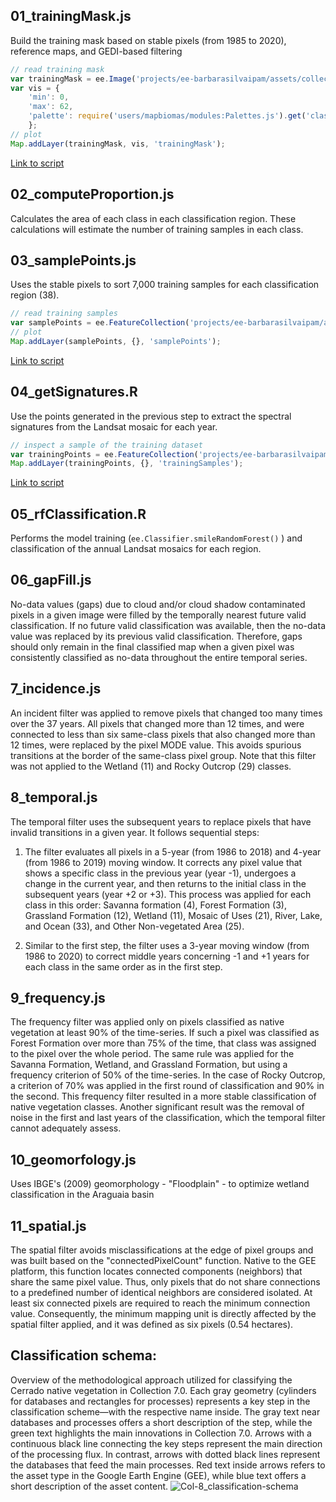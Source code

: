 ## 01_trainingMask.js
Build the training mask based on stable pixels (from 1985 to 2020), reference maps, and GEDI-based filtering 
```javascript
// read training mask
var trainingMask = ee.Image('projects/ee-barbarasilvaipam/assets/collection8/masks/cerrado_stablePixels_1985_2021_v2');
var vis = {
    'min': 0,
    'max': 62,
    'palette': require('users/mapbiomas/modules:Palettes.js').get('classification7')
    };
// plot 
Map.addLayer(trainingMask, vis, 'trainingMask'); 
```
[Link to script](https://code.earthengine.google.com/2fe1a3f5958c0f22901e5541a1fd6429)

## 02_computeProportion.js
Calculates the area of each class in each classification region. These calculations will estimate the number of training samples in each class. 

## 03_samplePoints.js
Uses the stable pixels to sort 7,000 training samples for each classification region (38). 
```javascript
// read training samples
var samplePoints = ee.FeatureCollection('projects/ee-barbarasilvaipam/assets/collection8/sample/points/samplePoints_v2');
// plot
Map.addLayer(samplePoints, {}, 'samplePoints');
```
[Link to script](https://code.earthengine.google.com/4c949df27bf33031a0e5af7f85e1224d)

## 04_getSignatures.R
Use the points generated in the previous step to extract the spectral signatures from the Landsat mosaic for each year. 
```javascript
// inspect a sample of the training dataset 
var trainingPoints = ee.FeatureCollection('projects/ee-barbarasilvaipam/assets/collection8/training/v3/train_col8_reg10_1985_v3');
Map.addLayer(trainingPoints, {}, 'trainingSamples');
```
[Link to script](https://code.earthengine.google.com/341c94e943fe99b05dbd529969bfa859)

## 05_rfClassification.R
Performs the model training (`ee.Classifier.smileRandomForest()` ) and classification of the annual Landsat mosaics for each region. 

## 06_gapFill.js
No-data values (gaps) due to cloud and/or cloud shadow contaminated pixels in a given image were filled by the temporally nearest future valid classification. If no future valid classification was available, then the no-data value was replaced by its previous valid classification. Therefore, gaps should only remain in the final classified map when a given pixel was consistently classified as no-data throughout the entire temporal series. 

## 7_incidence.js
An incident filter was applied to remove pixels that changed too many times over the 37 years. All pixels that changed more than 12 times, and were connected to less than six same-class pixels that also changed more than 12 times, were replaced by the pixel MODE value. This avoids spurious transitions at the border of the same-class pixel group. Note that this filter was not applied to the Wetland (11) and Rocky Outcrop (29) classes.  

## 8_temporal.js
The temporal filter uses the subsequent years to replace pixels that have invalid transitions in a given year. It follows sequential steps:
1. The filter evaluates all pixels in a 5-year (from 1986 to 2018) and 4-year (from 1986 to 2019) moving window. It corrects any pixel value that shows a specific class in the previous year (year -1), undergoes a change in the current year, and then returns to the initial class in the subsequent years (year +2 or +3). This process was applied for each class in this order: Savanna formation (4), Forest Formation (3), Grassland Formation (12), Wetland (11), Mosaic of Uses (21), River, Lake, and Ocean (33), and Other Non-vegetated Area (25).
   
2. Similar to the first step, the filter uses a 3-year moving window (from 1986 to 2020) to correct middle years concerning -1 and +1 years for each class in the same order as in the first step. 

## 9_frequency.js
The frequency filter was applied only on pixels classified as native vegetation at least 90% of the time-series. If such a pixel was classified as Forest Formation over more than 75% of the time, that class was assigned to the pixel over the whole period. The same rule was applied for the Savanna Formation, Wetland, and Grassland Formation, but using a frequency criterion of 50% of the time-series. In the case of Rocky Outcrop, a criterion of 70% was applied in the first round of classification and 90% in the second. This frequency filter resulted in a more stable classification of native vegetation classes. Another significant result was the removal of noise in the first and last years of the classification, which the temporal filter cannot adequately assess.

## 10_geomorfology.js
Uses IBGE's (2009) geomorphology - "Floodplain" - to optimize wetland classification in the Araguaia basin

## 11_spatial.js
The spatial filter avoids misclassifications at the edge of pixel groups and was built based on the "connectedPixelCount" function. Native to the GEE platform, this function locates connected components (neighbors) that share the same pixel value. Thus, only pixels that do not share connections to a predefined number of identical neighbors are considered isolated. At least six connected pixels are required to reach the minimum connection value. Consequently, the minimum mapping unit is directly affected by the spatial filter applied, and it was defined as six pixels (0.54 hectares).

## Classification schema:
Overview of the methodological approach utilized for classifying the Cerrado native vegetation in Collection 7.0. Each gray geometry (cylinders for databases and rectangles for processes) represents a key step in the classification scheme—with the respective name inside. The gray text near databases and processes offers a short description of the step, while the green text highlights the main innovations in Collection 7.0. Arrows with a continuous black line connecting the key steps represent the main direction of the processing flux. In contrast, arrows with dotted black lines represent the databases that feed the main processes. Red text inside arrows refers to the asset type in the Google Earth Engine (GEE), while blue text offers a short description of the asset content.
![Col-8_classification-schema](https://github.com/mapbiomas-brazil/cerrado/assets/132362599/943ec98b-9805-4e0e-b29d-bdac28c89f4a)


